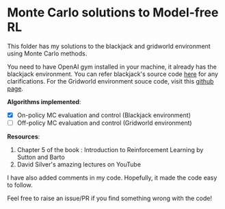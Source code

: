 # Monte Carlo solutions to Model-free RL

This folder has my solutions to the blackjack and gridworld environment using Monte Carlo methods.

You need to have OpenAI gym installed in your machine, it already has the blackjack environment. You can refer blackjack's source code [here](https://github.com/openai/gym/blob/master/gym/envs/toy_text/blackjack.py) for any clarifications. For the Gridworld environment souce code, visit this [github page](https://github.com/podondra/gym-gridworlds).

**Algorithms implemented**:
- [x] On-policy MC evaluation and control (Blackjack environment)
- [ ] Off-policy MC evaluation and control (Gridworld environment)

**Resources**:
1. Chapter 5 of the book : Introduction to Reinforcement Learning by Sutton and Barto
2. David Silver's amazing lectures on YouTube

I have also added comments in my code. Hopefully, it made the code easy to follow.


Feel free to raise an issue/PR if you find something wrong with the code!
